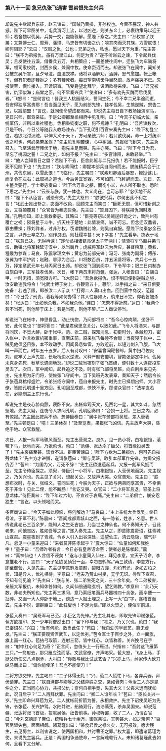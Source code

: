 ### 第八十一回 急兄仇张飞遇害 雪弟恨先主兴兵
---

却说先主欲起兵东征，赵云谏曰：“国贼乃曹操，非孙权也。今曹丕篡汉，神人共怒。陛下可早图关中，屯兵渭河上流，以讨凶逆，则关东义士，必裹粮策马以迎王师；若舍魏以伐吴，兵势一交，岂能骤解。愿陛下察之。”先主曰：“孙权害了朕弟；又兼傅士仁、糜芳、潘璋、马忠皆有切齿之仇：啖其肉而灭其族，方雪朕恨！卿何阻耶？”云曰：“汉贼之仇，公也；兄弟之仇，私也。愿以天下为重。”先主答曰：“朕不为弟报仇，虽有万里江山，何足为贵？”遂不听赵云之谏，下令起兵伐吴；且发使往五溪，借番兵五万，共相策应；一面差使往阆中，迁张飞为车骑将军，领司隶校尉，封西乡侯，兼阆中牧。使命赍诏而去。却说张飞在阆中，闻知关公被东吴所害，旦夕号泣，血湿衣襟。诸将以酒解劝，酒醉，怒气愈加。帐上帐下，但有犯者即鞭挞之；多有鞭死者。每日望南切齿睁目怒恨，放声痛哭不已。忽报使至，慌忙接入，开读诏旨。飞受爵望北拜毕，设酒款待来使。飞曰：“吾兄被害，仇深似海；庙堂之臣，何不早奏兴兵？”使者曰：“多有劝先灭魏而后伐吴者。”飞怒曰：“是何言也！昔我三人桃园结义，誓同生死；今不幸二兄半途而逝，吾安得独享富贵耶！吾当面见天子，愿为前部先锋，挂孝伐吴，生擒逆贼，祭告二兄，以践前盟！”言讫，就同使命望成都而来。却说先主每日自下教场操演军马，克日兴师，御驾亲征。于是公卿都至丞相府中见孔明，曰：“今天子初临大位，亲统军伍，非所以重社稷也。丞相秉钧衡之职，何不规谏？”孔明曰：“吾苦谏数次，只是不听。今日公等随我入教场谏去。”当下孔明引百官来奏先主曰：“陛下初登宝位，若欲北讨汉贼，以伸大义于天下，方可亲统六师；若只欲伐吴，命一上将统军伐之可也，何必亲劳圣驾？”先主见孔明苦谏，心中稍回。忽报张飞到来，先主急召入。飞至演武厅拜伏于地，抱先主足而哭。先主亦哭。飞曰：“陛下今日为君，早忘了桃园之誓！二兄之仇，如何不报？”先主曰：“多官谏阻，未敢轻举。”飞曰：“他人岂知昔日之盟？若陛下不去，臣舍此躯与二兄报仇！若不能报时，臣宁死不见陛下也！”先主曰：“朕与卿同往：卿提本部兵自阆州而出，朕统精兵会于江州，共伐东吴，以雪此恨！”飞临行，先主嘱曰：“朕素知卿酒后暴怒，鞭挞健儿，而复令在左右：此取祸之道也。今后务宜宽容，不可如前。”飞拜辞而去。次日，先主整兵要行。学士秦宓奏曰：“陛下舍万乘之躯，而徇小义，古人所不取也。愿陛下思之。”先主曰：“云长与朕，犹一体也。大义尚在，岂可忘耶？”宓伏地不起曰：“陛下不从臣言，诚恐有失。”先主大怒曰：“朕欲兴兵，尔何出此不利之言！”叱武士推出斩之，宓面不改色，回顾先主而笑曰：“臣死无恨，但可惜新创之业，又将颠覆耳！”众官皆为秦宓告免。先主曰：“暂且囚下，待朕报仇回时发落。”孔明闻知，即上表救秦宓。其略曰：“臣亮等窃以吴贼逞奸诡之计，致荆州有覆亡之祸；陨将星于斗牛，折天柱于楚地：此情哀痛，诚不可忘。但念迁汉鼎者，罪由曹操；移刘祚者，过非孙权。窃谓魏贼若除，则吴自宾服。愿陛下纳秦宓金石之言，以养士卒之力，别作良图，则社稷幸甚！天下幸甚！”先主看毕，掷表于地曰：“朕意已决，无得再谏！”遂命丞相诸葛亮保太子守两川；骠骑将军马超并弟马岱，助镇北将军魏延守汉中，以当魏兵；虎威将军赵云为后应，兼督粮草；黄权、程畿为参谋；马良、陈震掌理文书；黄忠为前部先锋；冯习、张南为副将；傅彤、张翼为中军护尉；赵融、廖淳为合后。川将数百员，并五溪番将等，共兵七十五万，择定章武元年七月丙寅日出师。却说张飞回到阆中，下令军中；限三日内制办白旗白甲，三军挂孝伐吴。次日，帐下两员末将范疆、张达，入帐告曰：“白旗白甲，一时无措，须宽限方可。飞大怒曰：“吾急欲报仇，恨不明日便到逆贼之境，汝安敢违我将令！”叱武士缚于树上，各鞭背五十。鞭毕，以手指之曰：“来日俱要完备！若违了限，即杀汝二人示众！”打得二人满口出血。回到营中商议，范疆曰：“今日受了刑责，着我等如何办得？其人性暴如火，倘来日不完，你我皆被杀矣！”张达曰：“比如他杀我，不如我杀他。”疆曰：“怎奈不得近前。”达曰：“我两个若不当死，则他醉于床上；若是当死，则他不醉。”二人商议停当。  

却说张飞在帐中，神思昏乱，动止恍惚，乃问部将曰：“吾今心惊肉颠，坐卧不安，此何意也？”部将答曰：“此是君侯思念关公，以致如此。”飞令人将酒来，与部将同饮，不觉大醉，卧于帐中。范、张二贼，探知消息，初更时分，各藏短刀，密入帐中，诈言欲禀机密重事，直至床前。原来张飞每睡不合眼；当夜寝于帐中，二贼见他须竖目张，本不敢动手。因闻鼻息如雷，方敢近前，以短刀刺入飞腹。飞大叫一声而亡。时年五十五岁。后人有诗叹曰：“安喜曾闻鞭督邮，黄巾扫尽佐炎刘。虎牢关上声先震，长坂桥边水逆流。义释严颜安蜀境，智欺张郃定中州。伐吴未克身先死，秋草长遗阆地愁。”却说二贼当夜割了张飞首级，便引数十人连夜投东吴去了。次日，军中闻知，起兵追之不及。时有张飞部将吴班，向自荆州来见先主，先主用为牙门将，使佐张飞守阆中。当下吴班先发表章，奏知天子；然后令长子张苞具棺椁盛贮，令弟张绍守阆中，苞自来报先主。时先主已择期出师。大小官僚，皆随孔明送十里方回。孔明回至成都，怏怏不乐，顾谓众官曰：“法孝直若在，必能制主上东行也。”  

却说先主是夜心惊肉颤，寝卧不安。出帐仰观天文，见西北一星，其大如斗，忽然坠地。先主大疑，连夜令人求问孔明。孔明回奏曰：“合损一上将。三日之内，必有惊报。”先主因此按兵不动。忽侍臣奏曰：“阆中张车骑部将吴班，差人赍表至。”先主顿足曰：“噫！三弟休矣！”及至览表，果报张飞凶信。先主放声大哭，昏绝于地。众官救醒。  

次日，人报一队军马骤风而至。先主出营观之。良久，见一员小将，白袍银铠，滚鞍下马，伏地而哭，乃张苞也。苞曰：“范疆、张达杀了臣父，将首级投吴去了！”先主哀痛至甚，饮食不进。群臣苦谏曰：“陛下方欲为二弟报仇，何可先自摧残龙体？”先主方才进膳，遂谓张苞曰：“卿与吴班，敢引本部军作先锋，为卿父报仇否？”苞曰：“为国为父，万死不辞！”先主正欲遣苞起兵，又报一彪军风拥而至。先主令侍臣探之。须臾，侍臣引一小将军，白袍银铠，入营伏地而哭。先主视之，乃关兴也。先主见了关兴，想起关公，又放声大哭。众官苦劝。先主曰：“朕想布衣时，与关、张结义，誓同生死；今朕为天子，正欲与两弟同享富贵，不幸俱死于非命！见此二侄，能不断肠！”言讫又哭。众官曰：“二小将军且退。容圣上将息龙体。”侍臣奏曰：“陛下年过六旬，不宜过于哀痛。”先主曰：“二弟俱亡，朕安忍独生！”言讫，以头顿地而哭。  

多官商议曰：“今天子如此烦恼，将何解劝？”马良曰：“主上亲统大兵伐吴，终日号泣，于军不利。”陈震曰：“吾闻成都青城山之西，有一隐者，姓李，名意。世人传说此老已三百余岁，能知人之生死吉凶，乃当世之神仙也。何不奏知天子，召此老来，问他吉凶，胜如吾等之言。”遂入奏先主。先主从之，即遣陈震赍诏，往青城山宣召。震星夜到了青城，令乡人引入出谷深处，遥望仙庄，清云隐隐，瑞气非凡。忽见一小童来迎曰：“来者莫非陈孝起乎？”震大惊曰：“仙童如何知我姓字！”童子曰：“吾师昨者有言：今日必有皇帝诏命至；使者必是陈孝起。”震曰：“真神仙也！人言信不诬矣！”遂与小童同入仙庄，拜见李意，宣天子诏命。李意推老不行。震曰：“天子急欲见仙翁一面，幸勿吝鹤驾。”再三敦请，李意方行。即至御营，入见先主。先主见李意鹤发童颜，碧眼方瞳，灼灼有光，身如古柏之状，知是异人，优礼相待。李意曰：“老夫乃荒山村叟，无学无识。辱陛下宣召，不知有何见谕？”先主曰：“朕与关、张二弟生死之交，三十余年矣。今二弟被害，亲统大军报仇，未知休咎如何。久闻仙翁通晓玄机，望乞赐教。”李意曰：“此乃天数，非老夫所知也。”先主再三求问，意乃索纸笔画兵马器械四十余张，画毕便一一扯碎。又画一大人仰卧于地上，傍边一人掘土埋之，上写一大“白”字，遂稽首而去。先主不悦，谓群臣曰：“此狂叟也！不足为信。”即以火焚之，便催军前进。  

张苞入奏曰：“吴班军马已至。小臣乞为先锋。”先主壮其志，即取先锋印赐张苞。苞方欲挂印，又一少年将奋然出曰：“留下印与我！”视之，乃关兴也。苞曰：“我已奉诏矣。”兴曰：“汝有何能，敢当此任？”苞曰：“我自幼习学武艺，箭无虚发。”先主曰：“朕正要观贤侄武艺，以定优劣。”苞令军士于百步之外，立一面旗，旗上画一红心。苞拈弓取箭，连射三箭，皆中红心。众皆称善。关兴挽弓在手曰：“射中红心何足为奇？”正言间，忽值头上一行雁过。兴指曰：“吾射这飞雁第三只。”一箭射去，那只雁应弦而落。文武官僚，齐声喝采。苞大怒，飞身上马，手挺父所使丈八点钢矛，大叫曰：“你敢与我比试武艺否？”兴亦上马，绰家传大砍刀纵马而出曰：“偏你能使矛！吾岂不能使刀！”  

二将方欲交锋，先主喝曰：“二子休得无礼！”兴、苞二人慌忙下马，各弃兵器，拜伏请罪。先主曰：“朕自涿郡与卿等之父结异姓之交，亲如骨肉；今汝二人亦是昆仲之分，正当同心协力，共报父仇；奈何自相争竞，失其大义！父丧未远而犹如此，况日后乎？”二人再拜伏罪。先主问曰：“卿二人谁年长？”苞曰：“臣长关兴一岁。”先主即命兴拜苞为兄。二人就帐前折箭为誓，永相救护。先主下诏使吴班为先锋，令张苞、关兴护驾。水陆并进，船骑双行，浩浩荡荡，杀奔吴国来。却说范疆、张达将张飞首级，投献吴侯，细告前事。孙权听罢，收了二人，乃谓百官曰：“今刘玄德即了帝位，统精兵七十余万，御驾亲征，其势甚大，如之奈何？”百官尽皆失色，面面相觑。诸葛瑾出曰：“某食君侯之禄久矣，无可报效，愿舍残生，去见蜀主，以利害说之，使两国相和，共讨曹丕之罪。”权大喜，即遣诸葛瑾为使，来说先主罢兵。正是：两国相争通使命，一言解难赖行人。未知诸葛瑾此去如何，且看下文分解。  
